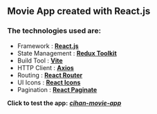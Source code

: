 ## Movie App created with React.js
### The technologies used are:
- Framework        : [**React.js**](https://react.dev/)
- State Management : [**Redux Toolkit**](https://redux-toolkit.js.org/)
- Build Tool       : [**Vite**](https://vitejs.dev/)
- HTTP Client      : [**Axios**](https://axios-http.com/docs/intro)
- Routing          : [**React Router**](https://reactrouter.com/en/main)
- UI Icons         : [**React Icons**](https://react-icons.github.io/react-icons/)
- Pagination       : [**React Paginate**](https://www.npmjs.com/package/react-paginate)

**Click to test the app:** ***[cihan-movie-app](https://cihan-movie-app.netlify.app/)***
